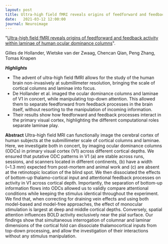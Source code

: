 ```yaml
---
layout: post
title: Ultra-high field fMRI reveals origins of feedforward and feedback activity within laminae of human ocular dominance columns
date:   2021-03-12 12:00:00
journal: Neuroimage
---
```


"<a href="https://doi.org/10.1016/j.neuroimage.2020.117683" target="_blank" alt="Ultra-high field fMRI reveals origins of feedforward and feedback activity within laminae of human ocular dominance columns" >Ultra-high field fMRI reveals origins of feedforward and feedback activity within laminae of human ocular dominance columns</a>". 

Gilles de Hollander, Wietske van der Zwaag, Chencan Qian, Peng Zhang, Tomas Knapen

***Highlights***

- The advent of ultra-high field fMRI allows for the study of the human brain non-invasively at submillimeter resolution, bringing the scale of cortical columns and laminae into focus.
- De Hollander et al. imaged the ocular dominance columns and laminae of V1 in concert, while manipulating top-down attention. This allowed them to separate feedforward from feedback processes in the brain itself, without resorting to the manipulation of incoming information.
- Their results show how feedforward and feedback processes interact in the primary visual cortex, highlighting the different computational roles separate laminae play.


**Abstract** Ultra-high field MRI can functionally image the cerebral cortex of human subjects at the submillimeter scale of cortical columns and laminae. Here, we investigate both in concert, by imaging ocular dominance columns (ODCs) in primary visual cortex (V1) across different cortical depths. We ensured that putative ODC patterns in V1 (a) are stable across runs, sessions, and scanners located in different continents, (b) have a width (~1.3 mm) expected from post-mortem and animal work and (c) are absent at the retinotopic location of the blind spot. We then dissociated the effects of bottom-up thalamo-cortical input and attentional feedback processes on activity in V1 across cortical depth. Importantly, the separation of bottom-up information flows into ODCs allowed us to validly compare attentional conditions while keeping the stimulus identical throughout the experiment. We find that, when correcting for draining vein effects and using both model-based and model-free approaches, the effect of monocular stimulation is largest at deep and middle cortical depths. Conversely, spatial attention influences BOLD activity exclusively near the pial surface. Our findings show that simultaneous interrogation of columnar and laminar dimensions of the cortical fold can dissociate thalamocortical inputs from top-down processing, and allow the investigation of their interactions without any stimulus manipulation.